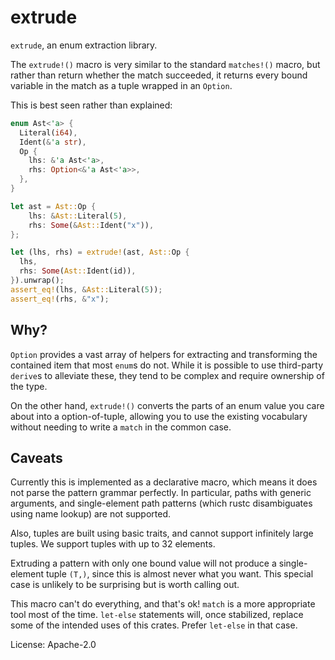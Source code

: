 # extrude

`extrude`, an enum extraction library.

The `extrude!()` macro is very similar to the standard `matches!()`
macro, but rather than return whether the match succeeded, it returns
every bound variable in the match as a tuple wrapped in an `Option`.

This is best seen rather than explained:

```rust
enum Ast<'a> {
  Literal(i64),
  Ident(&'a str),
  Op {
    lhs: &'a Ast<'a>,
    rhs: Option<&'a Ast<'a>>,
  },
}

let ast = Ast::Op {
    lhs: &Ast::Literal(5),
    rhs: Some(&Ast::Ident("x")),
};

let (lhs, rhs) = extrude!(ast, Ast::Op {
  lhs,
  rhs: Some(Ast::Ident(id)),
}).unwrap();
assert_eq!(lhs, &Ast::Literal(5));
assert_eq!(rhs, &"x");
```

## Why?

`Option` provides a vast array of helpers for extracting and
transforming the contained item that most `enum`s do not. While it is
possible to use third-party `derive`s to alleviate these, they tend
to be complex and require ownership of the type.

On the other hand, `extrude!()` converts the parts of an enum value
you care about into a option-of-tuple, allowing you to use the
existing vocabulary without needing to write a `match` in the common
case.

## Caveats

Currently this is implemented as a declarative macro, which means it does
not parse the pattern grammar perfectly. In particular, paths with generic
arguments, and single-element path patterns (which rustc disambiguates
using name lookup) are not supported.

Also, tuples are built using basic traits, and cannot support infinitely
large tuples. We support tuples with up to 32 elements.

Extruding a pattern with only one bound value will not produce a
single-element tuple `(T,)`, since this is almost never what you want.
This special case is unlikely to be surprising but is worth calling out.

This macro can't do everything, and that's ok! `match` is a more
appropriate tool most of the time. `let-else` statements will, once
stabilized, replace some of the intended uses of this crates. Prefer
`let-else` in that case.

License: Apache-2.0

